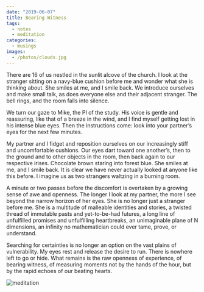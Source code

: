 ```yaml
---
date: "2019-06-07"
title: Bearing Witness
tags: 
  - notes 
  - meditation
categories:
  - musings
images:
  - /photos/clouds.jpg
---
```


There are 16 of us nestled in the sunlit alcove of the church. I look at the stranger sitting on a navy-blue cushion before me and wonder what she is thinking about. She smiles at me, and I smile back. We introduce ourselves and make small talk, as does everyone else and their adjacent stranger. The bell rings, and the room falls into silence. 

We turn our gaze to Mike, the PI of the study. His voice is gentle and reassuring, like that of a breeze in the wind, and I find myself getting lost in his intense blue eyes. Then the instructions come: look into your partner’s eyes for the next few minutes.

My partner and I fidget and reposition ourselves on our increasingly stiff and uncomfortable cushions. Our eyes dart toward one another’s, then to the ground and to other objects in the room, then back again to our respective irises. Chocolate brown staring into forest blue. She smiles at me, and I smile back. It is clear we have never actually looked at anyone like this before. I imagine us as two strangers waltzing in a burning room. 

A minute or two passes before the discomfort is overtaken by a growing sense of awe and openness. The longer I look at my partner, the more I see beyond the narrow horizon of her eyes. She is no longer just a stranger before me. She is a multitude of malleable identities and stories, a twisted thread of immutable pasts and yet-to-be-had futures, a long line of unfulfilled promises and unfulfilling heartbreaks, an unimaginable plane of N dimensions, an infinity no mathematician could ever tame, prove, or understand.

Searching for certainties is no longer an option on the vast plains of vulnerability. My eyes rest and release the desire to run. There is nowhere left to go or hide. What remains is the raw openness of experience, of bearing witness, of measuring moments not by the hands of the hour, but by the rapid echoes of our beating hearts.

![meditation](/photos/clouds.jpg)